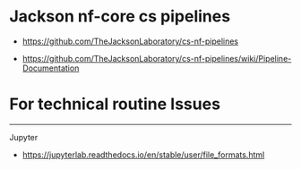 
# Jackson nf-core cs pipelines 
- https://github.com/TheJacksonLaboratory/cs-nf-pipelines


- https://github.com/TheJacksonLaboratory/cs-nf-pipelines/wiki/Pipeline-Documentation

# For technical routine Issues 



----

Jupyter

- https://jupyterlab.readthedocs.io/en/stable/user/file_formats.html
